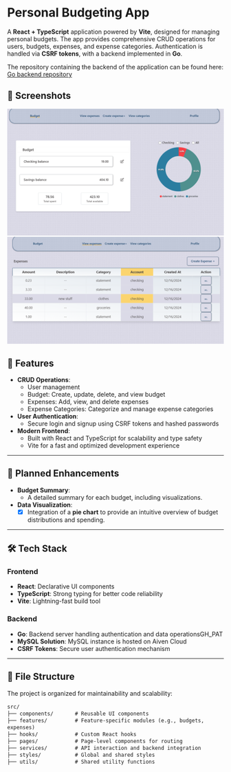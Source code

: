 # Personal Budgeting App

A **React + TypeScript** application powered by **Vite**, designed for managing personal budgets. The app provides comprehensive CRUD operations for users, budgets, expenses, and expense categories. Authentication is handled via **CSRF tokens**, with a backend implemented in **Go**.

The repository containing the backend of the application can be found here: [Go backend repository](https://personal-budgeting-backend.onrender.com/)

## 🚀 Screenshots

<p align="center">
<img src="https://github.com/kweeuhree/personal-budgeting-frontend/blob/master/src/assets/budget.png?raw=true" alt="Budget Page" width="600" />
<img src="https://github.com/kweeuhree/personal-budgeting-frontend/blob/master/src/assets/expenses.png?raw=true" alt="Expenses Page" width="600" />
</p>

## 🚀 Features

- **CRUD Operations**:
  - User management
  - Budget: Create, update, delete, and view budget
  - Expenses: Add, view, and delete expenses
  - Expense Categories: Categorize and manage expense categories
- **User Authentication**:
  - Secure login and signup using CSRF tokens and hashed passwords
- **Modern Frontend**:
  - Built with React and TypeScript for scalability and type safety
  - Vite for a fast and optimized development experience

---

## 🔮 Planned Enhancements

- **Budget Summary**:
  - A detailed summary for each budget, including visualizations.
- **Data Visualization**:
  - [x] Integration of a **pie chart** to provide an intuitive overview of budget distributions and spending.

---

## 🛠️ Tech Stack

### Frontend

- **React**: Declarative UI components
- **TypeScript**: Strong typing for better code reliability
- **Vite**: Lightning-fast build tool

### Backend

- **Go**: Backend server handling authentication and data operationsGH_PAT
- **MySQL Solution**: MySQL instance is hosted on Aiven Cloud
- **CSRF Tokens**: Secure user authentication mechanism

---

## 📂 File Structure

The project is organized for maintainability and scalability:

```plaintext
src/
├── components/       # Reusable UI components
├── features/         # Feature-specific modules (e.g., budgets, expenses)
├── hooks/            # Custom React hooks
├── pages/            # Page-level components for routing
├── services/         # API interaction and backend integration
├── styles/           # Global and shared styles
├── utils/            # Shared utility functions
```
